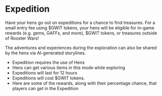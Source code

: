 # Expedition

Have your hens go out on expeditions for a chance to find treasures. For a small entry fee using $GWIT tokens, your hens will be eligible for in-game rewards (e.g. gems, GAFFs, and more), $GWIT tokens, or treasures outside of Rooster Wars!

The adventures and experiences during the exploration can also be shared by the hens via AI-generated storylines.

- Expedition requires the use of Hens
- Hens can get various items in this mode while exploring
- Expeditions will last for 12 hours
- Expeditions will cost $GWIT tokens.
- Here are some of the rewards, along with their percentage chance, that players can get in the Expedition
